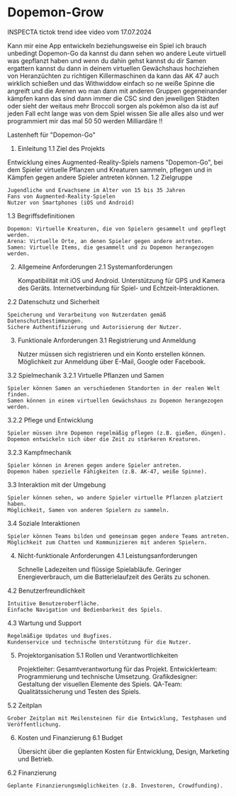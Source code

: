 # Dopemon-Grow
INSPECTA tictok trend idee
video vom 17.07.2024

Kann mir eine App entwickeln beziehungsweise ein Spiel ich brauch unbedingt Dopemon-Go da kannst du dann sehen wo andere Leute virtuell was gepflanzt haben und wenn du dahin gehst kannst du dir Samen ergattern kannst du dann in deinem virtuellen Gewächshaus hochziehen von Heranzüchten zu richtigen Killermaschinen da kann das AK 47 auch wirklich schießen und das Withwiddow einfach so ne weiße Spinne die angreift und die Arenen wo man dann mit anderen Gruppen gegeneinander kämpfen kann das sind dann immer die CSC sind den jeweiligen Städten oder sieht der weitaus mehr Broccoli sorgen als pokémon also da ist auf jeden Fall echt lange was von dem Spiel wissen Sie alle alles also und wer programmiert mir das mal 50 50 werden Milliardäre !!


Lastenheft für "Dopemon-Go"
1. Einleitung
1.1 Ziel des Projekts

Entwicklung eines Augmented-Reality-Spiels namens "Dopemon-Go", bei dem Spieler virtuelle Pflanzen und Kreaturen sammeln, pflegen und in Kämpfen gegen andere Spieler antreten können.
1.2 Zielgruppe

    Jugendliche und Erwachsene im Alter von 15 bis 35 Jahren
    Fans von Augmented-Reality-Spielen
    Nutzer von Smartphones (iOS und Android)

1.3 Begriffsdefinitionen

    Dopemon: Virtuelle Kreaturen, die von Spielern gesammelt und gepflegt werden.
    Arena: Virtuelle Orte, an denen Spieler gegen andere antreten.
    Samen: Virtuelle Items, die gesammelt und zu Dopemon herangezogen werden.

2. Allgemeine Anforderungen
2.1 Systemanforderungen

    Kompatibilität mit iOS und Android.
    Unterstützung für GPS und Kamera des Geräts.
    Internetverbindung für Spiel- und Echtzeit-Interaktionen.

2.2 Datenschutz und Sicherheit

    Speicherung und Verarbeitung von Nutzerdaten gemäß Datenschutzbestimmungen.
    Sichere Authentifizierung und Autorisierung der Nutzer.

3. Funktionale Anforderungen
3.1 Registrierung und Anmeldung

    Nutzer müssen sich registrieren und ein Konto erstellen können.
    Möglichkeit zur Anmeldung über E-Mail, Google oder Facebook.

3.2 Spielmechanik
3.2.1 Virtuelle Pflanzen und Samen

    Spieler können Samen an verschiedenen Standorten in der realen Welt finden.
    Samen können in einem virtuellen Gewächshaus zu Dopemon herangezogen werden.

3.2.2 Pflege und Entwicklung

    Spieler müssen ihre Dopemon regelmäßig pflegen (z.B. gießen, düngen).
    Dopemon entwickeln sich über die Zeit zu stärkeren Kreaturen.

3.2.3 Kampfmechanik

    Spieler können in Arenen gegen andere Spieler antreten.
    Dopemon haben spezielle Fähigkeiten (z.B. AK-47, weiße Spinne).

3.3 Interaktion mit der Umgebung

    Spieler können sehen, wo andere Spieler virtuelle Pflanzen platziert haben.
    Möglichkeit, Samen von anderen Spielern zu sammeln.

3.4 Soziale Interaktionen

    Spieler können Teams bilden und gemeinsam gegen andere Teams antreten.
    Möglichkeit zum Chatten und Kommunizieren mit anderen Spielern.

4. Nicht-funktionale Anforderungen
4.1 Leistungsanforderungen

    Schnelle Ladezeiten und flüssige Spielabläufe.
    Geringer Energieverbrauch, um die Batterielaufzeit des Geräts zu schonen.

4.2 Benutzerfreundlichkeit

    Intuitive Benutzeroberfläche.
    Einfache Navigation und Bedienbarkeit des Spiels.

4.3 Wartung und Support

    Regelmäßige Updates und Bugfixes.
    Kundenservice und technische Unterstützung für die Nutzer.

5. Projektorganisation
5.1 Rollen und Verantwortlichkeiten

    Projektleiter: Gesamtverantwortung für das Projekt.
    Entwicklerteam: Programmierung und technische Umsetzung.
    Grafikdesigner: Gestaltung der visuellen Elemente des Spiels.
    QA-Team: Qualitätssicherung und Testen des Spiels.

5.2 Zeitplan

    Grober Zeitplan mit Meilensteinen für die Entwicklung, Testphasen und Veröffentlichung.

6. Kosten und Finanzierung
6.1 Budget

    Übersicht über die geplanten Kosten für Entwicklung, Design, Marketing und Betrieb.

6.2 Finanzierung

    Geplante Finanzierungsmöglichkeiten (z.B. Investoren, Crowdfunding).
